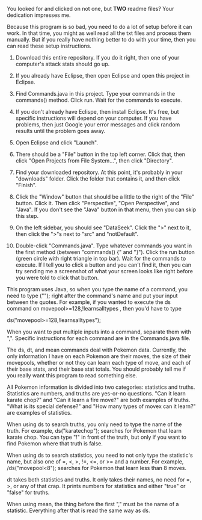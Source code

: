 You looked for and clicked on not one, but **TWO** readme files? Your dedication impresses me. 

Because this program is so bad, you need to do a lot of setup before it can work. In that time, you might as well read all the txt files and process them manually.  But if you really have nothing better to do with your time, then you can read these setup instructions. 
1. Download this entire repository. If you do it right, then one of your computer's attack stats should go up. 
2. If you already have Eclipse, then open Eclipse and open this project in Eclipse. 
3. Find Commands.java in this project. Type your commands in the commands() method. Click run. Wait for the commands to execute. 

2. If you don't already have Eclispe, then install Eclipse. It's free, but specific instructions will depend on your computer. If you have problems, then just Google your error messages and click random results until the problem goes away. 
3. Open Eclipse and click "Launch". 
4. There should be a "File" button in the top left corner. Click that, then click "Open Projects from File System...", then click "Directory". 
5. Find your downloaded repository. At this point, it's probably in your "downloads" folder. Click the folder that contains it, and then click "Finish". 
6. Click the "Window" button that should be a little to the right of the "File" button. Click it. Then click "Perspective", "Open Perspective", and "Java". If you don't see the "Java" button in that menu, then you can skip this step. 
7. On the left sidebar, you should see "DataSeek". Click the ">" next to it, then click the ">"s next to "src" and "notDefault". 
8. Double-click "Commands.java". Type whatever commands you want in the first method (between "commands() {" and "}"). Click the run button (green circle with right triangle in top bar). Wait for the commands to execute. 
If I tell you to click a button and you can't find it, then you can try sending me a screenshot of what your screen looks like right before you were told to click that button. 

This program uses Java, so when you type the name of a command, you need to type (""); right after the command's name and put your input between the quotes. For example, if you wanted to execute the ds command on movepool>=128,!learnsalltypes , then you'd have to type 

ds("movepool>=128,!learnsalltypes");

When you want to put multiple inputs into a command, separate them with ",". Specific instructions for each command are in the Commands.java file. 

The ds, dt, and mean commands deal with Pokemon data. Currently, the only information I have on each Pokemon are their moves, the size of their movepools, whether or not they can learn each type of move, and each of their base stats, and their base stat totals. You should probably tell me if you really want this program to read something else. 

All Pokemon information is divided into two categories: statistics and truths. Statistics are numbers, and truths are yes-or-no questions. "Can it learn karate chop?" and "Can it learn a fire move?" are both examples of truths. "What is its special defense?" and "How many types of movex can it learn?" are examples of statistics. 

When using ds to search truths, you only need to type the name of the truth. For example, ds("karatechop"); searches for Pokemon that learn karate chop. You can type "!" in front of the truth, but only if you want to find Pokemon where that truth is false. 

When using ds to search statistics, you need to not only type the statistic's name, but also one of =, <, >, !=, <=, or >= and a number. For example, /ds("movepool<8"); searches for Pokemon that learn less than 8 moves. 

dt takes both statistics and truths. It only takes their names, no need for =, >, or any of that crap. It prints numbers for statistics and either "true" or "false" for truths. 

When using mean, the thing before the first "," must be the name of a statistic. Everything after that is read the same way as ds. 
